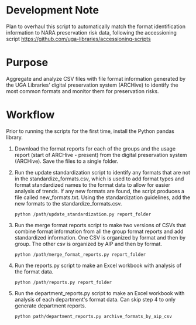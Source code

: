 # Development Note
Plan to overhaul this script to automatically match the format identification information to NARA preservation risk data,
following the accessioning script https://github.com/uga-libraries/accessioning-scripts

# Purpose
 Aggregate and analyze CSV files with file format information generated by the UGA Libraries' digital preservation system (ARCHive) to identify the most common formats and monitor them for preservation risks.
 
 # Workflow
 Prior to running the scripts for the first time, install the Python pandas library.
 
 1. Download the format reports for each of the groups and the usage report (start of ARCHive - present) from the digital preservation system (ARCHive). Save the files to a single folder.
 
 2. Run the update standardization script to identify any formats that are not in the standardize_formats.csv, which is used to add format types and format standardized names to the format data to allow for easier analysis of trends. If any new formats are found, the script produces a file called new_formats.txt. Using the standardization guidelines, add the new formats to the standardize_formats.csv.
 
        python /path/update_standardization.py report_folder
 
 3. Run the merge format reports script to make two versions of CSVs that combine format information from all the group format reports and add standardized information. One CSV is organized by format and then by group. The other csv is organized by AIP and then by format.
 
        python /path/merge_format_reports.py report_folder
 
 4. Run the reports.py script to make an Excel workbook with analysis of the format data.
 
        python /path/reports.py report_folder
 
 5. Run the department_reports.py script to make an Excel workbook with analysis of each department's format data.
Can skip step 4 to only generate department reports.

        python path/department_reports.py archive_formats_by_aip_csv